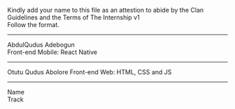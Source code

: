 Kindly add your name to this file as an attestion to abide by the Clan Guidelines and the Terms of The Internship v1
<br/> Follow the format.<br/> 
___
AbdulQudus Adebogun <br/>
Front-end Mobile: React Native
___
Otutu Qudus Abolore
Front-end Web: HTML, CSS and JS
___
Name <br/>
Track
